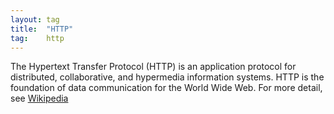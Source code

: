 ```yaml
---
layout: tag
title:  "HTTP"
tag:    http
---
```


The Hypertext Transfer Protocol (HTTP) is an application protocol for
distributed, collaborative, and hypermedia information systems. HTTP is the
foundation of data communication for the World Wide Web.
For more detail, see [Wikipedia][wiki]

[wiki]: https://en.wikipedia.org/wiki/Hypertext_Transfer_Protocol

